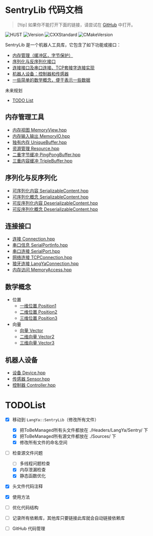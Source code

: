 # SentryLib 代码文档

>[!tip] 如果你不能打开下面的链接，请尝试在 [GitHub](https://github.com/TaciturnJian/LangYa.SentryLib.git) 中打开。

![HUST](https://img.shields.io/badge/RoboMaster-华中科技大学狼牙战队-blue)
![Version](https://img.shields.io/badge/版本-1.0.1-blue)
![CXXStandard](https://img.shields.io/badge/CXX-20-green)
![CMakeVersion](https://img.shields.io/badge/CMAKE-3.16-green)

SentryLib 是一个机器人工具库，它包含了如下功能或接口：

- [内存管理（缓冲区，字节保护）](#内存管理工具)
- [序列化与反序列化接口](#序列化与反序列化)
- [连接接口及串口连接、TCP套接字连接实现](#连接接口)
- [机器人设备：控制器和传感器](#机器人设备)
- [一些简单的数学概念，便于表示一些数据](#数学概念)

未来规划

- [TODO List](#TODOList)

## 内存管理工具

- [内存视图 MemoryView.hpp](./Headers/LangYa/SentryLib/MemoryView.hpp)
- [内存输入输出 MemoryIO.hpp](./Headers/LangYa/SentryLib/MemoryIO.hpp)
- [独有内存 UniqueBuffer.hpp](./Headers/LangYa/SentryLib/UniqueBuffer.hpp)
- [资源管理 Resource.hpp](./Headers/LangYa/SentryLib/Resource.hpp)
- [二重字节缓冲 PingPongBuffer.hpp](./Headers/LangYa/SentryLib/PingPongBuffer.hpp)
- [三重内容缓冲 TripleBuffer.hpp](./Headers/LangYa/SentryLib/TripleBuffer.hpp)

## 序列化与反序列化

- [可序列化内容 SerializableContent.hpp](./Headers/LangYa/SentryLib/SerializableContent.hpp)
- [可序列化概念 SerializableContent.hpp](./Headers/LangYa/SentryLib/SerializableContent.hpp)
- [可反序列化内容 DeserializableContent.hpp](./Headers/LangYa/SentryLib/SerializableContent.hpp)
- [可反序列化概念 DeserializableContent.hpp](./Headers/LangYa/SentryLib/SerializableContent.hpp)

## 连接接口

- [连接 Connection.hpp](./Headers/LangYa/SentryLib/Connection.hpp)
- [串口信息 SerialPortInfo.hpp](./Headers/LangYa/SentryLib/SerialPortInfo.hpp)
- [串口连接 SerialPort.hpp](./Headers/LangYa/SentryLib/SerialPort.hpp)
- [网络连接 TCPConnection.hpp](./Headers/LangYa/SentryLib/TCPConnection.hpp)
- [狼牙连接 LangYaConnection.hpp](./Headers/LangYa/SentryLib/LangYaConnection.hpp)
- [内存访问 MemoryAccess.hpp](./Headers/LangYa/SentryLib/MemoryAccess.hpp)

## 数学概念

- 位置
    - [一维位置 Position1](./Headers/LangYa/SentryLib/Position1.hpp)
    - [二维位置 Position2](./Headers/LangYa/SentryLib/Position2.hpp)
    - [三维位置 Position3](./Headers/LangYa/SentryLib/Position3.hpp)
- 向量
    - [向量 Vector](./Headers/LangYa/SentryLib/Vector.hpp)
    - [二维向量 Vector2](./Headers/LangYa/SentryLib/Vector2.hpp)
    - [三维向量 Vector3](./Headers/LangYa/SentryLib/Vector3.hpp)

## 机器人设备

- [设备 Device.hpp](./Headers/LangYa/SentryLib/Device.hpp)
- [传感器 Sensor.hpp](./Headers/LangYa/SentryLib/Sensor.hpp)
- [控制器 Controller.hpp](./Headers/LangYa/SentryLib/Controller.hpp)


# TODOList

- [x] 移动到 `LangYa::SentryLib`（修改所有文件）
    - [x] 把ToBeManaged所有头文件都放在 ./Headers/LangYa/Sentry/ 下
    - [x] 把ToBeManaged所有源文件都放在 ./Sources/ 下
    - [x] 修改所有文件的命名空间
- [ ] 检查源文件问题
    - [ ] 多线程问题检查
    - [x] 内存泄漏检查
    - [x] 静态函数优化
- [x] 头文件代码注释
- [x] 使用方法
- [ ] 优化代码结构
- [ ] 记录所有依赖库，其他库只要链接此库就会自动链接依赖库
- [ ] GitHub 代码管理


